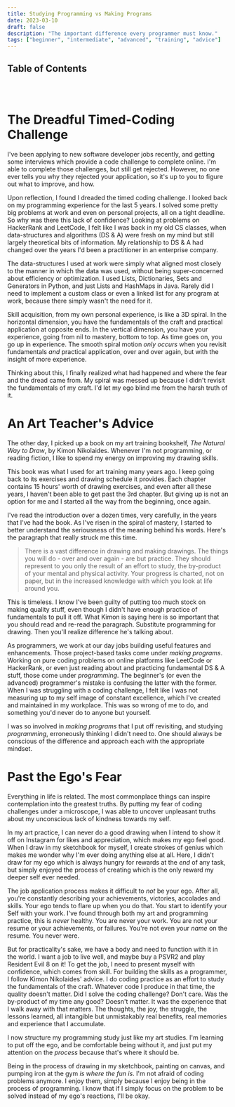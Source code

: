 ```yaml
---
title: Studying Programming vs Making Programs
date: 2023-03-10
draft: false
description: "The important difference every programmer must know."
tags: ["beginner", "intermediate", "advanced", "training", "advice"]
---
```


## Table of Contents

```toc
```

<br/>

# The Dreadful Timed-Coding Challenge

I've been applying to new software developer jobs recently, and getting some
interviews which provide a code challenge to complete online. I'm able to
complete those challenges, but still get rejected. However, no one ever tells
you why they rejected your application, so it's up to you to figure out what to
improve, and how.

Upon reflection, I found I dreaded the timed coding challenge. I looked back on
my programming experience for the last 5 years. I solved some pretty big
problems at work and even on personal projects, all on a tight deadline. So why
was there this lack of confidence? Looking at problems on HackerRank and
LeetCode, I felt like I was back in my old CS classes, when data-structures and
algorithms (DS & A) were fresh on my mind but still largely theoretical bits of
information. My relationship to DS & A had changed over the years I'd been a
practitioner in an enterprise company.

The data-structures I used at work were simply what aligned most closely to the
manner in which the data was used, without being super-concerned about
efficiency or optimization. I used Lists, Dictionaries, Sets and Generators in
Python, and just Lists and HashMaps in Java. Rarely did I need to implement a
custom class or even a linked list for any program at work, because there simply
wasn't the need for it.

Skill acquisition, from my own personal experience, is like a 3D spiral. In the
horizontal dimension, you have the fundamentals of the craft and practical
application at opposite ends. In the vertical dimension, you have your
experience, going from nil to mastery, bottom to top. As time goes on, you go up
in experience. The smooth spiral motion _only occurs_ when you revisit
fundamentals _and_ practical application, over and over again, but with the
insight of more experience.

Thinking about this, I finally realized what had happened and where the fear and
the dread came from. My spiral was messed up because I didn't revisit the
fundamentals of my craft. I'd let my ego blind me from the harsh truth of it.

# An Art Teacher's Advice

The other day, I picked up a book on my art training bookshelf, _The Natural Way
to Draw_, by Kimon Nikolaides. Whenever I'm not programming, or reading fiction,
I like to spend my energy on improving my drawing skills.

This book was what I used for art training many years ago. I keep going back to
its exercises and drawing schedule it provides. Each chapter contains 15 hours'
worth of drawing exercises, and even after all these years, I haven't been able
to get past the 3rd chapter. But giving up is not an option for me and I started
all the way from the beginning, once again.

I've read the introduction over a dozen times, very carefully, in the years that
I've had the book. As I've risen in the spiral of mastery, I started to better
understand the seriousness of the meaning behind his words. Here's the paragraph
that really struck me this time.

> There is a vast difference in drawing and making drawings. The things you will
> do - over and over again - are but practice. They should represent to you only
> the result of an effort to study, the by-product of your mental and physical
> activity. Your progress is charted, not on paper, but in the increased
> knowledge with which you look at life around you.

This is timeless. I know I've been guilty of putting too much stock on making
quality stuff, even though I didn't have enough practice of fundamentals to pull
it off. What Kimon is saying here is so important that you should read and
re-read the paragraph. Substitute programming for drawing. Then you'll realize
difference he's talking about.

As programmers, we work at our day jobs building useful features and
enhancements. Those project-based tasks come under _making programs_. Working on
pure coding problems on online platforms like LeetCode or HackerRank, or even
just reading about and practicing fundamental DS & A stuff, those come under
_programming_. The beginner's (or even the advanced) programmer's mistake is
confusing the latter with the former. When I was struggling with a coding
challenge, I felt like I was not measuring up to my self image of constant
excellence, which I've created and maintained in my workplace. This was so wrong
of me to do, and something you'd never do to anyone but yourself.

I was so involved in _making programs_ that I put off revisiting, and studying
_programming_, erroneously thinking I didn't need to. One should always be
conscious of the difference and approach each with the appropriate mindset.

# Past the Ego's Fear

Everything in life is related. The most commonplace things can inspire
contemplation into the greatest truths. By putting my fear of coding challenges
under a microscope, I was able to uncover unpleasant truths about my unconscious
lack of kindness towards my self.

In my art practice, I can never do a good drawing when I intend to show it off
on Instagram for likes and appreciation, which makes my ego feel good. When I
draw in my sketchbook for myself, I create strokes of genius which makes me
wonder why I'm ever doing anything else at all. Here, I didn't draw for my ego
which is always hungry for rewards at the _end_ of any task, but simply enjoyed
the process of creating which is the only reward my deeper self ever needed.

The job application process makes it difficult to _not_ be your ego. After all,
you're constantly describing your achievements, victories, accolades and skills.
Your ego tends to flare up when you do that. You start to identify your Self
with your work. I've found through both my art and programming practice, this is
_never_ healthy. You are never your work. You are not your resume or your
achievements, or failures. You're not even your _name_ on the resume. You never
were.

But for practicality's sake, we have a body and need to function with it in the
world. I want a job to live well, and maybe buy a PSVR2 and play Resident Evil 8
on it! To get the job, I need to present myself with confidence, which comes
from skill. For building the skills as a programmer, I follow Kimon Nikolaides'
advice. I do coding practice as an effort to study the fundamentals of the
craft. Whatever code I produce in that time, the quality doesn't matter. Did I
solve the coding challenge? Don't care. Was the by-product of my time any good?
Doesn't matter. It was the experience that I walk away with that matters. The
thoughts, the joy, the struggle, the lessons learned, all intangible but
unmistakably real benefits, real memories and experience that I accumulate.

I now structure my programming study just like my art studies. I'm learning to
put off the ego, and be comfortable being without it, and just put my attention
on the _process_ because that's where it should be.

Being in the process of drawing in my sketchbook, painting on canvas, and
pumping iron at the gym _is where the fun is_. I'm not afraid of coding problems
anymore. I enjoy them, simply because I enjoy being in the process of
programming. I know that if I simply focus on the problem to be solved instead
of my ego's reactions, I'll be okay.
